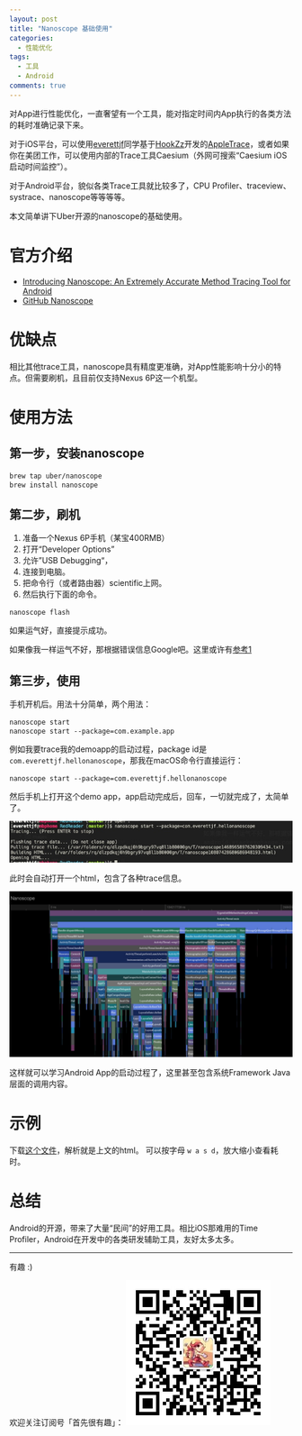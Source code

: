```yaml
---
layout: post
title: "Nanoscope 基础使用"
categories:
  - 性能优化
tags:
  - 工具
  - Android
comments: true
---
```


对App进行性能优化，一直奢望有一个工具，能对指定时间内App执行的各类方法的耗时准确记录下来。

对于iOS平台，可以使用[everettjf](https://everettjf.github.io)同学基于[HookZz](https://github.com/jmpews/HookZz)开发的[AppleTrace](https://github.com/everettjf/AppleTrace)，或者如果你在美团工作，可以使用内部的Trace工具Caesium（外网可搜索“Caesium iOS启动时间监控”）。

对于Android平台，貌似各类Trace工具就比较多了，CPU Profiler、traceview、systrace、nanoscope等等等等。


<!-- more -->

本文简单讲下Uber开源的nanoscope的基础使用。

# 官方介绍

- [Introducing Nanoscope: An Extremely Accurate Method Tracing Tool for Android](https://eng.uber.com/nanoscope/)
- [GitHub Nanoscope](https://github.com/uber/nanoscope)

# 优缺点

相比其他trace工具，nanoscope具有精度更准确，对App性能影响十分小的特点。但需要刷机，且目前仅支持Nexus 6P这一个机型。


# 使用方法

## 第一步，安装nanoscope

```
brew tap uber/nanoscope
brew install nanoscope
```

## 第二步，刷机

1. 准备一个Nexus 6P手机（某宝400RMB）
2. 打开“Developer Options”
3. 允许”USB Debugging“，
4. 连接到电脑。
5. 把命令行（或者路由器）scientific上网。
5. 然后执行下面的命令。

```
nanoscope flash
```

如果运气好，直接提示成功。

如果像我一样运气不好，那根据错误信息Google吧。这里或许有[参考1](https://android.stackexchange.com/questions/203173/flashing-nexus-5-factory-image-fails-on-writing-userdata)

## 第三步，使用

手机开机后。用法十分简单，两个用法：

```
nanoscope start
nanoscope start --package=com.example.app
```

例如我要trace我的demoapp的启动过程，package id是 `com.everettjf.hellonanoscope`，那我在macOS命令行直接运行：

```
nanoscope start --package=com.everettjf.hellonanoscope
```

然后手机上打开这个demo app，app启动完成后，回车，一切就完成了，太简单了。


![](/media/15536133178358.jpg)

此时会自动打开一个html，包含了各种trace信息。

![](/media/15536134370424.jpg)


这样就可以学习Android App的启动过程了，这里甚至包含系统Framework Java层面的调用内容。


# 示例

下载[这个文件](https://github.com/bukuzao/bukuzao/blob/master/android/nanoscope_sample_html.zip)，解析就是上文的html。
可以按字母 `w a s d`，放大缩小查看耗时。


# 总结

Android的开源，带来了大量“民间”的好用工具。相比iOS那难用的Time Profiler，Android在开发中的各类研发辅助工具，友好太多太多。

---

有趣 :)

欢迎关注订阅号「首先很有趣」：
![](/images/fun.jpg)

